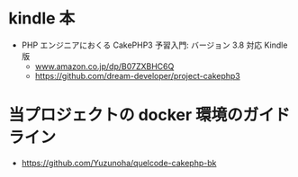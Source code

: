 # kindle 本

- PHP エンジニアにおくる CakePHP3 予習入門: バージョン 3.8 対応 Kindle 版
  - www.amazon.co.jp/dp/B07ZXBHC6Q
  - https://github.com/dream-developer/project-cakephp3

# 当プロジェクトの docker 環境のガイドライン

- https://github.com/Yuzunoha/quelcode-cakephp-bk
